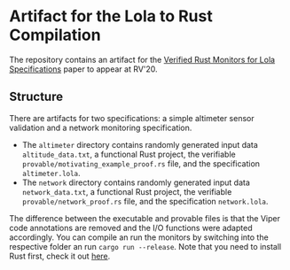 # Artifact for the Lola to Rust Compilation

The repository contains an artifact for the [Verified Rust Monitors for Lola Specifications](https://www.react.uni-saarland.de/publications/FOPS20.html) paper to appear at RV'20.

## Structure
There are artifacts for two specifications: a simple altimeter sensor validation and a network monitoring specification.
* The `altimeter` directory contains randomly generated input data `altitude_data.txt`, a functional Rust project, the verifiable `provable/motivating_example_proof.rs` file, and the specification `altimeter.lola`.
* The `network` directory contains randomly generated input data `network_data.txt`, a functional Rust project, the verifiable `provable/network_proof.rs` file, and the specification `network.lola`.

The difference between the executable and provable files is that the Viper code annotations are removed and the I/O functions were adapted accordingly.  You can compile an run the monitors by switching into the respective folder an run `cargo run --release`.  Note that you need to install Rust first, check it out [here](https://www.rust-lang.org/tools/install).